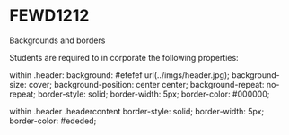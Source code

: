 # FEWD1212
Backgrounds and borders 

Students are required to in corporate the following properties:

within .header:
background: #efefef url(../imgs/header.jpg);
background-size: cover;
background-position: center center;
background-repeat: no-repeat;
border-style: solid;
border-width: 5px;
border-color: #000000;

within .header .headercontent
border-style: solid;
border-width: 5px;
border-color: #ededed;
